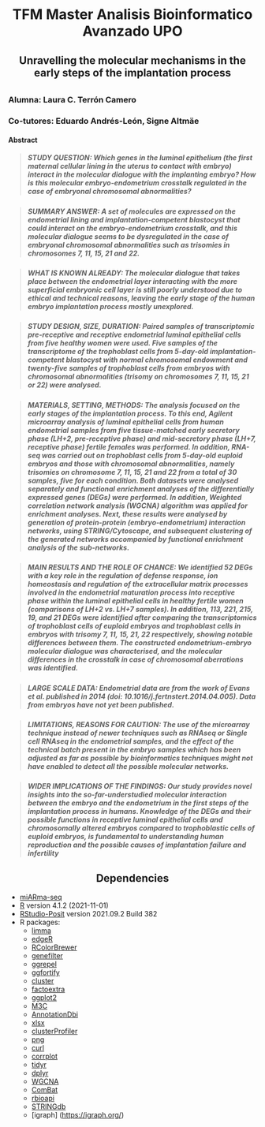<h1 align="center"> TFM Master Analisis Bioinformatico Avanzado UPO</h1>

<h2 align="center"> Unravelling the molecular mechanisms in the early steps of the implantation process<h6 align="justify">

### Alumna: Laura C. Terrón Camero

### Co-tutores: Eduardo Andrés-León, Signe Altmäe

#### Abstract ####

> ##### STUDY QUESTION: Which genes in the luminal epithelium (the first maternal cellular lining in the uterus to contact with embryo) interact in the molecular dialogue with the implanting embryo? How is this molecular embryo-endometrium crosstalk regulated in the case of embryonal chromosomal abnormalities?

> ##### SUMMARY ANSWER: A set of molecules are expressed on the endometrial lining and implantation-competent blastocyst that could interact on the embryo-endometrium crosstalk, and this molecular dialogue seems to be dysregulated in the case of embryonal chromosomal abnormalities such as trisomies in chromosomes 7, 11, 15, 21 and 22.

> ##### WHAT IS KNOWN ALREADY: The molecular dialogue that takes place between the endometrial layer interacting with the more superficial embryonic cell layer is still poorly understood due to ethical and technical reasons, leaving the early stage of the human embryo implantation process mostly unexplored.

> ##### STUDY DESIGN, SIZE, DURATION: Paired samples of transcriptomic pre-receptive and receptive endometrial luminal epithelial cells from five healthy women were used. Five samples of the transcriptome of the trophoblast cells from 5-day-old implantation-competent blastocyst with normal chromosomal endowment and twenty-five samples of trophoblast cells from embryos with chromosomal abnormalities (trisomy on chromosomes 7, 11, 15, 21 or 22) were analysed.

> ##### MATERIALS, SETTING, METHODS: The analysis focused on the early stages of the implantation process. To this end, Agilent microarray analysis of luminal epithelial cells from human endometrial samples from five tissue-matched early secretory phase (LH+2, pre-receptive phase) and mid-secretory phase (LH+7, receptive phase) fertile females was performed. In addition, RNA-seq was carried out on trophoblast cells from 5-day-old euploid embryos and those with chromosomal abnormalities, namely trisomies on chromosome 7, 11, 15, 21 and 22 from a total of 30 samples, five for each condition. Both datasets were analysed separately and functional enrichment analyses of the differentially expressed genes (DEGs) were performed. In addition, Weighted correlation network analysis (WGCNA) algorithm was applied for enrichment analyses. Next, these results were analysed by generation of protein-protein (embryo-endometrium) interaction networks, using STRING/Cytoscape, and subsequent clustering of the generated networks accompanied by functional enrichment analysis of the sub-networks.

> ##### MAIN RESULTS AND THE ROLE OF CHANCE: We identified 52 DEGs with a key role in the regulation of defense response, ion homeostasis and regulation of the extracellular matrix processes involved in the endometrial maturation process into receptive phase within the luminal epithelial cells in healthy fertile women (comparisons of LH+2 vs. LH+7 samples). In addition, 113, 221, 215, 19, and 21 DEGs were identified after comparing the transcriptomics of trophoblast cells of euploid embryos and trophoblast cells in embryos with trisomy 7, 11, 15, 21, 22 respectively, showing notable differences between them. The constructed endometrium-embryo molecular dialogue was characterised, and the molecular differences in the crosstalk in case of chromosomal aberrations was identified.

> ##### LARGE SCALE DATA: Endometrial data are from the work of Evans et al. published in 2014 (doi: 10.1016/j.fertnstert.2014.04.005). Data from embryos have not yet been published.

> ##### LIMITATIONS, REASONS FOR CAUTION: The use of the microarray technique instead of newer techniques such as RNAseq or Single cell RNAseq in the endometrial samples, and the effect of the technical batch present in the embryo samples which has been adjusted as far as possible by bioinformatics techniques might not have enabled to detect all the possible molecular networks.

> #####  WIDER IMPLICATIONS OF THE FINDINGS: Our study provides novel insights into the so-far-understudied molecular interaction between the embryo and the endometrium in the first steps of the implantation process in humans. Knowledge of the DEGs and their possible functions in receptive luminal epithelial cells and chromosomally altered embryos compared to trophoblastic cells of euploid embryos, is fundamental to understanding human reproduction and the possible causes of implantation failure and infertility

<h2 align="center"> Dependencies </h2>
    
* [miARma-seq](https://github.com/eandresleon/miARma-seq)
* [R](https://www.r-project.org/) version 4.1.2 (2021-11-01)
* [RStudio-Posit](https://posit.co/) version 2021.09.2 Build 382
* R packages:
  * [limma](https://bioconductor.org/packages/release/bioc/html/limma.html)
  * [edgeR](https://bioconductor.org/packages/release/bioc/html/edgeR.html)
  * [RColorBrewer](https://cran.r-project.org/web/packages/RColorBrewer/index.html)
  * [genefilter](https://bioconductor.org/packages/release/bioc/html/genefilter.html)
  * [ggrepel](https://cran.r-project.org/web/packages/ggrepel/vignettes/ggrepel.html)
  * [ggfortify](https://cran.r-project.org/web/packages/ggfortify/index.html)
  * [cluster](https://cran.r-project.org/web/packages/cluster/index.html)
  * [factoextra](https://cran.r-project.org/web/packages/factoextra/index.html)
  * [ggplot2](https://ggplot2.tidyverse.org/)
  * [M3C](https://www.bioconductor.org/packages/release/bioc/html/M3C.html)
  * [AnnotationDbi](https://bioconductor.org/packages/release/bioc/html/AnnotationDbi.html)
  * [xlsx](https://cran.r-project.org/web/packages/xlsx/index.html)
  * [clusterProfiler](https://bioconductor.org/packages/release/bioc/html/clusterProfiler.html)
  * [png](https://cran.r-project.org/web/packages/png/index.html)
  * [curl](https://cran.r-project.org/web/packages/curl/vignettes/intro.html)
  * [corrplot](https://cran.r-project.org/web/packages/corrplot/vignettes/corrplot-intro.html)
  * [tidyr](https://tidyr.tidyverse.org/)
  * [dplyr](https://www.r-project.org/nosvn/pandoc/dplyr.html)
  * [WGCNA](https://horvath.genetics.ucla.edu/html/CoexpressionNetwork/Rpackages/WGCNA/)
  * [ComBat](https://rdrr.io/bioc/sva/man/ComBat.html)
  * [rbioapi](https://cran.r-project.org/web/packages/rbioapi/index.html)
  * [STRINGdb](https://www.bioconductor.org/packages/release/bioc/html/STRINGdb.html)
  * [igraph] (https://igraph.org/)
  
  
  
  
  
  


